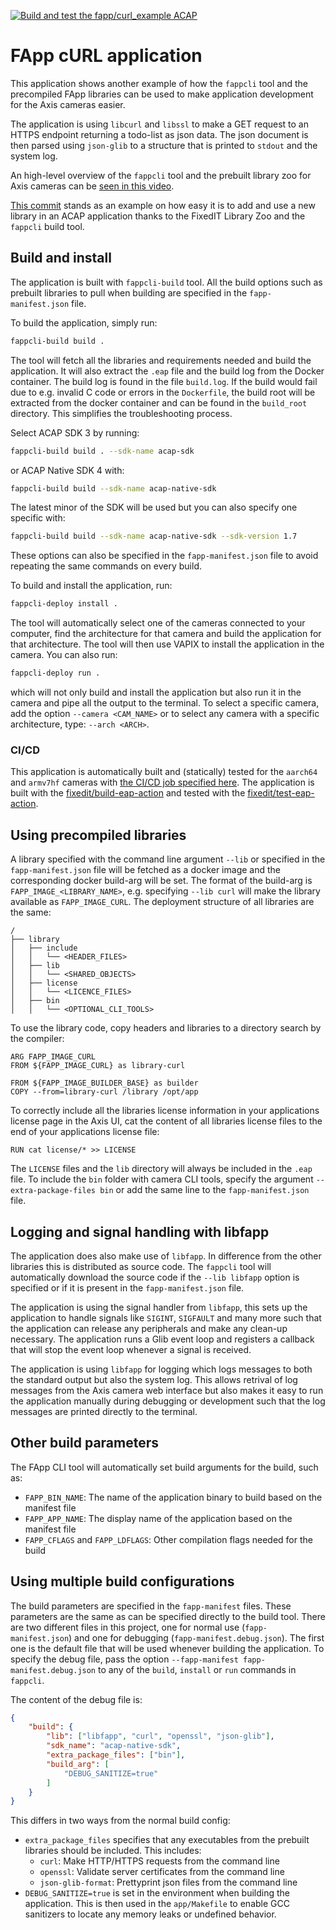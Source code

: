 [![Build and test the fapp/curl_example ACAP](https://github.com/fixedit-ai/Axis-ACAP-guides/actions/workflows/build_fapp_curl_example.yml/badge.svg)](https://github.com/fixedit-ai/Axis-ACAP-guides/actions/workflows/build_fapp_curl_example.yml)

# FApp cURL application
This application shows another example of how the `fappcli` tool and the precompiled FApp libraries can be used to make application development for the Axis cameras easier.

The application is using `libcurl` and `libssl` to make a GET request to an HTTPS endpoint returning a todo-list as json data. The json document is then parsed using `json-glib` to a structure that is printed to `stdout` and the system log.

An high-level overview of the `fappcli` tool and the prebuilt library zoo for Axis cameras can be [seen in this video](https://youtu.be/nkNqgJmuCtQ).

[This commit](https://github.com/fixedit-ai/Axis-ACAP-guides/pull/6/commits/4e86210420eb6e7f81f132157a9508ca302a79f7) stands as an example on how easy it is to add and use a new library in an ACAP application thanks to the FixedIT Library Zoo and the `fappcli` build tool.

## Build and install
The application is built with `fappcli-build` tool. All the build options such as prebuilt libraries to pull when building are specified in the `fapp-manifest.json` file.

To build the application, simply run:
```bash
fappcli-build build .
```

The tool will fetch all the libraries and requirements needed and build the application. It will also extract the `.eap` file and the build log from the Docker container. The build log is found in the file `build.log`. If the build would fail due to e.g. invalid C code or errors in the `Dockerfile`, the build root will be extracted from the docker container and can be found in the `build_root` directory. This simplifies the troubleshooting process.

Select ACAP SDK 3 by running:
```bash
fappcli-build build . --sdk-name acap-sdk
```
or ACAP Native SDK 4 with:
```bash
fappcli-build build --sdk-name acap-native-sdk
```
The latest minor of the SDK will be used but you can also specify one specific with:
```bash
fappcli-build build --sdk-name acap-native-sdk --sdk-version 1.7
```
These options can also be specified in the `fapp-manifest.json` file to avoid repeating the same commands on every build.

To build and install the application, run:
```bash
fappcli-deploy install .
```
The tool will automatically select one of the cameras connected to your computer, find the architecture for that camera and build the application for that architecture. The tool will then use VAPIX to install the application in the camera. You can also run:
```bash
fappcli-deploy run .
```
which will not only build and install the application but also run it in the camera and pipe all the output to the terminal. To select a specific camera, add the option `--camera <CAM_NAME>` or to select any camera with a specific architecture, type: `--arch <ARCH>`.

### CI/CD
This application is automatically built and (statically) tested for the `aarch64` and `armv7hf` cameras with [the CI/CD job specified here](https://github.com/fixedit-ai/Axis-ACAP-guides/blob/main/.github/workflows/build_fapp_curl_example.yml). The application is built with the [fixedit/build-eap-action](https://github.com/fixedit-ai/build-eap-action) and tested with the [fixedit/test-eap-action](https://github.com/fixedit-ai/test-eap-action).

## Using precompiled libraries
A library specified with the command line argument `--lib` or specified in the `fapp-manifest.json` file will be fetched as a docker image and the corresponding docker build-arg will be set. The format of the build-arg is `FAPP_IMAGE_<LIBRARY_NAME>`, e.g. specifying `--lib curl` will make the library available as `FAPP_IMAGE_CURL`. The deployment structure of all libraries are the same:
```
/
├── library
│   ├── include
│   │   └── <HEADER_FILES>
│   ├── lib
│   │   └── <SHARED_OBJECTS>
│   ├── license
│   │   └── <LICENCE_FILES>
│   ├── bin
│   │   └── <OPTIONAL_CLI_TOOLS>
```

To use the library code, copy headers and libraries to a directory search by the compiler:
```Docker
ARG FAPP_IMAGE_CURL
FROM ${FAPP_IMAGE_CURL} as library-curl

FROM ${FAPP_IMAGE_BUILDER_BASE} as builder
COPY --from=library-curl /library /opt/app
```

To correctly include all the libraries license information in your applications license page in the Axis UI, cat the content of all libraries license files to the end of your applications license file:
```docker
RUN cat license/* >> LICENSE
```

The `LICENSE` files and the `lib` directory will always be included in the `.eap` file. To include the `bin` folder with camera CLI tools, specify the argument `--extra-package-files bin` or add the same line to the `fapp-manifest.json` file.

## Logging and signal handling with libfapp
The application does also make use of `libfapp`. In difference from the other libraries this is distributed as source code. The `fappcli` tool will automatically download the source code if the `--lib libfapp` option is specified or if it is present in the `fapp-manifest.json` file.

The application is using the signal handler from `libfapp`, this sets up the application to handle signals like `SIGINT`, `SIGFAULT` and many more such that the application can release any peripherals and make any clean-up necessary. The application runs a Glib event loop and registers a callback that will stop the event loop whenever a signal is received.

The application is using `libfapp` for logging which logs messages to both the standard output but also the system log. This allows retrival of log messages from the Axis camera web interface but also makes it easy to run the application manually during debugging or development such that the log messages are printed directly to the terminal.

## Other build parameters
The FApp CLI tool will automatically set build arguments for the build, such as:
* `FAPP_BIN_NAME`: The name of the application binary to build based on the manifest file
* `FAPP_APP_NAME`: The display name of the application based on the manifest file
* `FAPP_CFLAGS` and `FAPP_LDFLAGS`: Other compilation flags needed for the build

## Using multiple build configurations
The build parameters are specified in the `fapp-manifest` files. These parameters are the same as can be specified directly to the build tool. There are two different files in this project, one for normal use (`fapp-manifest.json`) and one for debugging (`fapp-manifest.debug.json`). The first one is the default file that will be used whenever building the application. To specify the debug file, pass the option `--fapp-manifest fapp-manifest.debug.json` to any of the `build`, `install` or `run` commands in `fappcli`.

The content of the debug file is:
```json
{
    "build": {
        "lib": ["libfapp", "curl", "openssl", "json-glib"],
        "sdk_name": "acap-native-sdk",
        "extra_package_files": ["bin"],
        "build_arg": [
            "DEBUG_SANITIZE=true"
        ]
    }
}
```
This differs in two ways from the normal build config:
- `extra_package_files` specifies that any executables from the prebuilt libraries should be included. This includes:
    - `curl`: Make HTTP/HTTPS requests from the command line
    - `openssl`: Validate server certificates from the command line
    - `json-glib-format`: Prettyprint json files from the command line
- `DEBUG_SANITIZE=true` is set in the environment when building the application. This is then used in the `app/Makefile` to enable GCC sanitizers to locate any memory leaks or undefined behavior.

